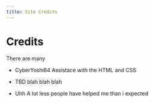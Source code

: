 ```yaml
---
title: Site Credits
---
```

# Credits
There are many
- CyberYoshi64
Assistace with the HTML and CSS

- TBD
blah blah blah

- Uhh
A lot less people have helped me than i expected
